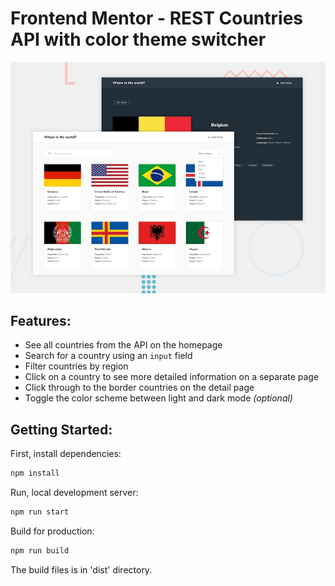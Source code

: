# Frontend Mentor - REST Countries API with color theme switcher

![Design preview for the REST Countries API with color theme switcher coding challenge](./design/desktop-preview.jpg)

## Features:

- See all countries from the API on the homepage
- Search for a country using an `input` field
- Filter countries by region
- Click on a country to see more detailed information on a separate page
- Click through to the border countries on the detail page
- Toggle the color scheme between light and dark mode *(optional)*

## Getting Started:

First, install dependencies:
```bash
npm install
```

Run, local development server:
```bash
npm run start
```

Build for production:
```bash
npm run build
```

The build files is in 'dist' directory.